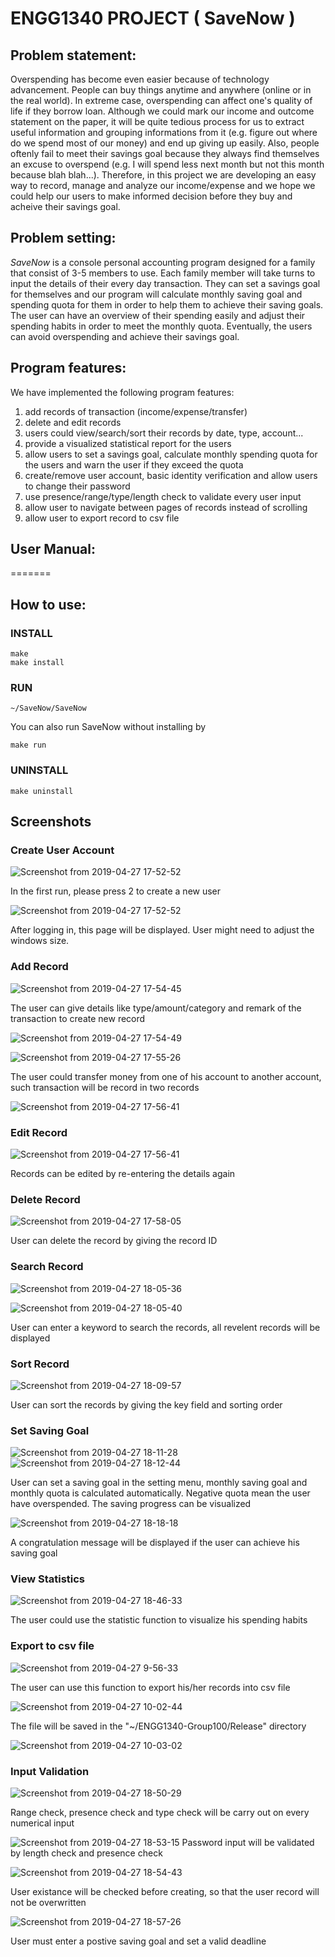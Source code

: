 # ENGG1340 PROJECT ( SaveNow )

## Problem statement:
Overspending has become even easier because of technology advancement. People can buy things anytime and anywhere (online or in the real world). In extreme case, overspending can affect one's quality of life if they borrow loan. Although we could mark our income and outcome statement on the paper, it will be quite tedious process for us to extract useful information and grouping informations from it (e.g. figure out where do we spend most of our money)  and end up giving up easily. Also, people oftenly fail to meet their savings goal because they always find themselves an excuse to overspend (e.g. I will spend less next month but not this month because blah blah...). Therefore, in this project we are developing an easy way to record, manage and analyze our income/expense and we hope we could help our users to make informed decision before they buy and acheive their savings goal.
## Problem setting: 
*SaveNow* is a console personal accounting program designed for a family that consist of 3-5 members to use. Each family member will take turns to input the details of their every day transaction. They can set a savings goal for themselves and our program will calculate monthly saving goal and spending quota for them in order to help them to achieve their saving goals. The user can have an overview of their spending easily and adjust their spending habits in order to meet the monthly quota. Eventually, the users can avoid overspending and achieve their savings goal.
## Program features:
We have implemented the following program features:
1. add records of transaction (income/expense/transfer)
2. delete and edit records
3. users could view/search/sort their records by date, type, account...
4. provide a visualized statistical report for the users
5. allow users to set a savings goal, calculate monthly spending quota for the users and warn the user if they exceed the quota
6. create/remove user account, basic identity verification and allow users to change their password
7. use presence/range/type/length check to validate every user input
8. allow user to navigate between pages of records instead of scrolling
9. allow user to export record to csv file
## User Manual:
=======

## How to use:

### INSTALL
```
make
make install
```
### RUN
```
~/SaveNow/SaveNow
```
You can also run SaveNow without installing by
```
make run
```
### UNINSTALL
```
make uninstall
```
## Screenshots

### Create User Account
![Screenshot from 2019-04-27 17-52-52](https://user-images.githubusercontent.com/15307683/56848302-c616e980-6919-11e9-9181-36d6989319d3.png)

In the first run, please press 2 to create a new user

![Screenshot from 2019-04-27 17-52-52](https://user-images.githubusercontent.com/15307683/56848302-c616e980-6919-11e9-9181-36d6989319d3.png)

After logging  in, this page will be displayed. User might need to adjust the windows size.

### Add Record
![Screenshot from 2019-04-27 17-54-45](https://user-images.githubusercontent.com/15307683/56848341-4fc6b700-691a-11e9-8760-ca9441b54e69.png)

The user can give details like type/amount/category and remark of the transaction to create new record

![Screenshot from 2019-04-27 17-54-49](https://user-images.githubusercontent.com/15307683/56848354-843a7300-691a-11e9-8ad8-2db1b6df7e2c.png)

![Screenshot from 2019-04-27 17-55-26](https://user-images.githubusercontent.com/15307683/56848360-a7652280-691a-11e9-866c-b3d88125562c.png)

The user could transfer money from one of his account to another account, such transaction will be record in two records

![Screenshot from 2019-04-27 17-56-41](https://user-images.githubusercontent.com/15307683/56848379-e09d9280-691a-11e9-8153-5e8d076e99dd.png)

### Edit Record
![Screenshot from 2019-04-27 17-56-41](https://user-images.githubusercontent.com/15307683/56848418-573a9000-691b-11e9-91bf-376dc33a353e.png)

Records can be edited by re-entering the details again

### Delete Record
![Screenshot from 2019-04-27 17-58-05](https://user-images.githubusercontent.com/15307683/56848429-79341280-691b-11e9-903f-95fb06ff4fc3.png)

User can delete the record by giving the record ID

### Search Record
![Screenshot from 2019-04-27 18-05-36](https://user-images.githubusercontent.com/15307683/56848443-a4b6fd00-691b-11e9-888d-1bd382e1204c.png)

![Screenshot from 2019-04-27 18-05-40](https://user-images.githubusercontent.com/15307683/56848445-af719200-691b-11e9-953d-4ba0bb71bc98.png)

User can enter a keyword to search the records, all revelent records will be displayed 

### Sort Record
![Screenshot from 2019-04-27 18-09-57](https://user-images.githubusercontent.com/15307683/56848460-f495c400-691b-11e9-8c7e-36824adadbdf.png)

User can sort the records by giving the key field and sorting order

### Set Saving Goal
![Screenshot from 2019-04-27 18-11-28](https://user-images.githubusercontent.com/15307683/56848478-29098000-691c-11e9-829e-44a179102093.png)
![Screenshot from 2019-04-27 18-12-44](https://user-images.githubusercontent.com/15307683/56848479-29098000-691c-11e9-9ea5-1848ef28df12.png)

User can set a saving goal in the setting menu, monthly saving goal and monthly quota is calculated automatically. Negative quota mean the user have overspended. The saving progress can be visualized 

![Screenshot from 2019-04-27 18-18-18](https://user-images.githubusercontent.com/15307683/56848495-6bcb5800-691c-11e9-93d6-94045abb94f1.png)

A congratulation message will be displayed if the user can achieve his saving goal

### View Statistics
![Screenshot from 2019-04-27 18-46-33](https://user-images.githubusercontent.com/15307683/56848522-cfee1c00-691c-11e9-8728-8177e97c4896.png)

The user could use the statistic function to visualize his spending habits

### Export to csv file
![Screenshot from 2019-04-27 9-56-33](https://user-images.githubusercontent.com/47233421/56850752-2cf7cb00-6939-11e9-9196-1ed2b864f874.png)

The user can use this function to export his/her records into csv file

![Screenshot from 2019-04-27 10-02-44](https://user-images.githubusercontent.com/47233421/56850747-1ea9af00-6939-11e9-93a2-51a9c6931da0.png)

The file will be saved in the "~/ENGG1340-Group100/Release" directory

![Screenshot from 2019-04-27 10-03-02](https://user-images.githubusercontent.com/47233421/56850758-3bde7d80-6939-11e9-81a2-700f3a38c9b7.png)

### Input Validation
![Screenshot from 2019-04-27 18-50-29](https://user-images.githubusercontent.com/15307683/56848579-63275180-691d-11e9-8665-daaaa0b22adc.png)

Range check, presence check and type check will be carry out on every numerical input

![Screenshot from 2019-04-27 18-53-15](https://user-images.githubusercontent.com/15307683/56848618-bd281700-691d-11e9-993d-fc1c6f1a07b0.png)
Password input will be validated by length check and presence check

![Screenshot from 2019-04-27 18-54-43](https://user-images.githubusercontent.com/15307683/56848641-f6608700-691d-11e9-992f-af2e922a4ac6.png)

User existance will be checked before creating, so that the user record will not be overwritten

![Screenshot from 2019-04-27 18-57-26](https://user-images.githubusercontent.com/15307683/56848683-522b1000-691e-11e9-83f2-7dc7c39db3a6.png)

User must enter a postive saving goal and set a valid deadline 


